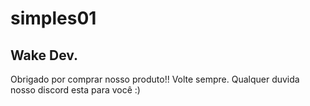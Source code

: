 # simples01
## Wake Dev.
Obrigado por comprar nosso produto!! Volte sempre.
Qualquer duvida nosso discord esta para você :)
